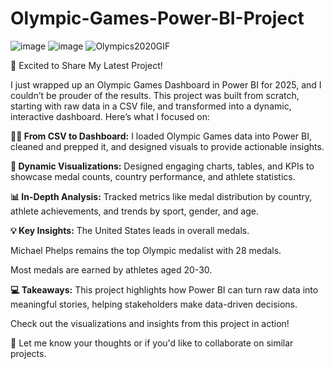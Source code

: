# Olympic-Games-Power-BI-Project

![image](https://github.com/user-attachments/assets/e94babcf-4623-42e6-b456-18748311c2fc) ![image](https://github.com/user-attachments/assets/29754fa6-0302-4c7a-b96c-642a7bb43bd5) ![Olympics2020GIF](https://github.com/user-attachments/assets/f398d2c7-f3cd-4f3a-92eb-0ce9906fbf71)




🚀 Excited to Share My Latest Project!

I just wrapped up an Olympic Games Dashboard in Power BI for 2025, and I couldn’t be prouder of the results. This project was built from scratch, starting with raw data in a CSV file, and transformed into a dynamic, interactive dashboard. Here’s what I focused on:

**🏋️‍♂️ From CSV to Dashboard:**
I loaded Olympic Games data into Power BI, cleaned and prepped it, and designed visuals to provide actionable insights.

**🎨 Dynamic Visualizations:**
Designed engaging charts, tables, and KPIs to showcase medal counts, country performance, and athlete statistics.

**📊 In-Depth Analysis:**
Tracked metrics like medal distribution by country, athlete achievements, and trends by sport, gender, and age.

**💡 Key Insights:**
The United States leads in overall medals.

Michael Phelps remains the top Olympic medalist with 28 medals.

Most medals are earned by athletes aged 20-30.

**💻 Takeaways:**
This project highlights how Power BI can turn raw data into meaningful stories, helping stakeholders make data-driven decisions.

Check out the visualizations and insights from this project in action!                      

🚀 Let me know your thoughts or if you'd like to collaborate on similar projects.

